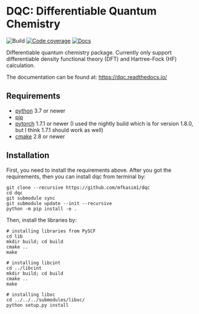 # DQC: Differentiable Quantum Chemistry

![Build](https://img.shields.io/github/workflow/status/mfkasim1/dqc/ci?style=flat-square)
[![Code coverage](https://img.shields.io/codecov/c/github/mfkasim1/dqc?style=flat-square)](https://app.codecov.io/gh/mfkasim1/dqc)
[![Docs](https://img.shields.io/readthedocs/dqc?style=flat-square)](https://dqc.readthedocs.io/)

Differentiable quantum chemistry package.
Currently only support differentiable density functional theory (DFT)
and Hartree-Fock (HF) calculation.

The documentation can be found at: https://dqc.readthedocs.io/

## Requirements

* [python](https://www.python.org) 3.7 or newer
* [pip](https://pip.pypa.io/en/stable/installing/)
* [pytorch](https://pytorch.org) 1.7.1 or newer (I used the nightly build which is for
  version 1.8.0, but I think 1.7.1 should work as well)
* [cmake](https://cmake.org/) 2.8 or newer

## Installation

First, you need to install the requirements above.
After you got the requirements, then you can install dqc from terminal by:

    git clone --recursive https://github.com/mfkasim1/dqc
    cd dqc
    git submodule sync
    git submodule update --init --recursive
    python -m pip install -e .

Then, install the libraries by:

    # installing libraries from PySCF
    cd lib
    mkdir build; cd build
    cmake ..
    make

    # installing libcint
    cd ../libcint
    mkdir build; cd build
    cmake ..
    make

    # installing libxc
    cd ../../../submodules/libxc/
    python setup.py install
